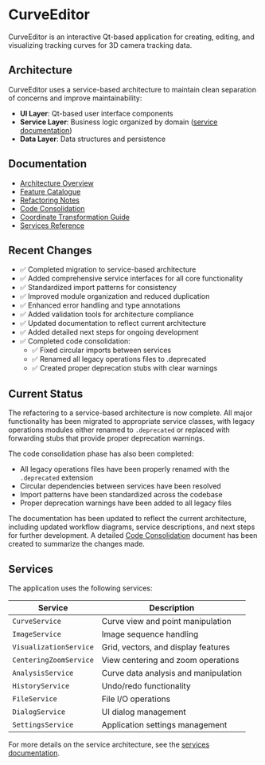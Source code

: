 # CurveEditor

CurveEditor is an interactive Qt-based application for creating, editing, and visualizing tracking curves for 3D camera tracking data.

## Architecture

CurveEditor uses a service-based architecture to maintain clean separation of concerns and improve maintainability:

- **UI Layer**: Qt-based user interface components
- **Service Layer**: Business logic organized by domain ([service documentation](services/README.md))
- **Data Layer**: Data structures and persistence

## Documentation

- [Architecture Overview](docs/architecture.md)
- [Feature Catalogue](docs/features.md)
- [Refactoring Notes](docs/refactoring_notes.md)
- [Code Consolidation](docs/code_consolidation.md)
- [Coordinate Transformation Guide](docs/coordinate_transformation_guide.md)
- [Services Reference](services/README.md)

## Recent Changes

- ✅ Completed migration to service-based architecture
- ✅ Added comprehensive service interfaces for all core functionality
- ✅ Standardized import patterns for consistency
- ✅ Improved module organization and reduced duplication
- ✅ Enhanced error handling and type annotations
- ✅ Added validation tools for architecture compliance
- ✅ Updated documentation to reflect current architecture
- ✅ Added detailed next steps for ongoing development
- ✅ Completed code consolidation:
  - ✅ Fixed circular imports between services
  - ✅ Renamed all legacy operations files to .deprecated
  - ✅ Created proper deprecation stubs with clear warnings

## Current Status

The refactoring to a service-based architecture is now complete. All major functionality has been migrated to appropriate service classes, with legacy operations modules either renamed to `.deprecated` or replaced with forwarding stubs that provide proper deprecation warnings.

The code consolidation phase has also been completed:
- All legacy operations files have been properly renamed with the `.deprecated` extension
- Circular dependencies between services have been resolved
- Import patterns have been standardized across the codebase
- Proper deprecation warnings have been added to all legacy files

The documentation has been updated to reflect the current architecture, including updated workflow diagrams, service descriptions, and next steps for further development. A detailed [Code Consolidation](docs/code_consolidation.md) document has been created to summarize the changes made.

## Services

The application uses the following services:

| Service | Description |
|---------|-------------|
| `CurveService` | Curve view and point manipulation |
| `ImageService` | Image sequence handling |
| `VisualizationService` | Grid, vectors, and display features |
| `CenteringZoomService` | View centering and zoom operations |
| `AnalysisService` | Curve data analysis and manipulation |
| `HistoryService` | Undo/redo functionality |
| `FileService` | File I/O operations |
| `DialogService` | UI dialog management |
| `SettingsService` | Application settings management |

For more details on the service architecture, see the [services documentation](services/README.md).
